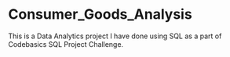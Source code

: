 # Consumer_Goods_Analysis

This is a Data Analytics project I have done using SQL as a part of Codebasics SQL Project Challenge.
